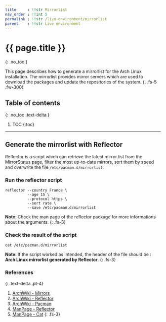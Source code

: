 ```yaml
---
title     : !!str Mirrorlist
nav_order : !!int 5
permalink : !!str /live-environment/mirrorlist
parent    : !!str Live environment
---
```


# {{ page.title }}
{: .no_toc }

This page describes how to generate a mirrorlist for the Arch Linux installation. The mirrorlist provides mirror servers which are used to download the packages and update the repositories of the system.
{: .fs-5 .fw-300}

## Table of contents
{: .no_toc .text-delta }

1. TOC
{:toc}

---

## Generate the mirrorlist with Reflector

Reflector is a script which can retrieve the latest mirror list from the MirrorStatus page, filter the most up-to-date mirrors, sort them by speed and overwrite the file `/etc/pacman.d/mirrorlist`.

### Run the reflector script
```
reflector --country France \
          --age 15 \
          --protocol https \
          --sort rate \
          --save /etc/pacman.d/mirrorlist
```

**Note**: Check the man page of the reflector package for more informations about the arguments.
{: .fs-3}

### Check the result of the script
```
cat /etc/pacman.d/mirrorlist
```

**Note**: If the script worked as intended, the header of the file should be : **Arch Linux mirrorlist generated by Reflector**.
{: .fs-3}

### References
{: .text-delta .pt-4}

1. [ArchWiki - Mirrors](https://wiki.archlinux.org/index.php/Mirrors)
1. [ArchWiki - Reflector](https://wiki.archlinux.org/index.php/Reflector)
1. [ArchWiki - Pacman](https://wiki.archlinux.org/index.php/Pacman)
1. [ManPage - Reflector](https://jlk.fjfi.cvut.cz/arch/manpages/man/community/reflector/reflector.1.en) 
1. [ManPage - Cat](https://jlk.fjfi.cvut.cz/arch/manpages/man/core/coreutils/cat.1.en)
{: .fs-3}

